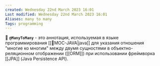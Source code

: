 ```yaml
---
created: Wednesday 22nd March 2023 16:01
Last modified: Wednesday 22nd March 2023 16:01
Aliases: many to many
Tags: programming
---
```



📌 **`@ManyToMany`** - это аннотация, используемая в языке программирования [[📙MOC-JAVA|java]] для указания отношения "многие ко многим" между двумя сущностями в объектно-реляционном отображении ([[ORM]]) при использовании фреймворка [[JPA]] (Java Persistence API).

